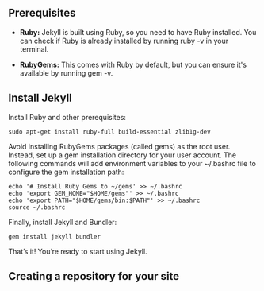 ## Prerequisites

- **Ruby:** Jekyll is built using Ruby, so you need to have Ruby installed. You can check if Ruby is already installed by running ruby -v in your terminal.

- **RubyGems:** This comes with Ruby by default, but you can ensure it's available by running gem -v.

## Install Jekyll

Install Ruby and other prerequisites:

```
sudo apt-get install ruby-full build-essential zlib1g-dev
```

Avoid installing RubyGems packages (called gems) as the root user. Instead, set up a gem installation directory for your user account. The following commands will add environment variables to your ~/.bashrc file to configure the gem installation path:

```
echo '# Install Ruby Gems to ~/gems' >> ~/.bashrc
echo 'export GEM_HOME="$HOME/gems"' >> ~/.bashrc
echo 'export PATH="$HOME/gems/bin:$PATH"' >> ~/.bashrc
source ~/.bashrc
```

Finally, install Jekyll and Bundler:

```
gem install jekyll bundler
```

That’s it! You’re ready to start using Jekyll.

## Creating a repository for your site

